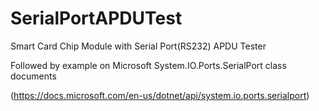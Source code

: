# SerialPortAPDUTest
Smart Card Chip Module with Serial Port(RS232) APDU Tester

Followed by example on Microsoft System.IO.Ports.SerialPort class documents

(https://docs.microsoft.com/en-us/dotnet/api/system.io.ports.serialport)
